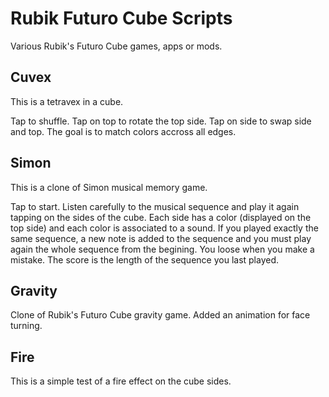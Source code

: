 Rubik Futuro Cube Scripts
=========================

Various Rubik's Futuro Cube games, apps or mods.

Cuvex
-----

This is a tetravex in a cube.

Tap to shuffle.
Tap on top to rotate the top side.
Tap on side to swap side and top.
The goal is to match colors accross all edges.

Simon
-----

This is a clone of Simon musical memory game.

Tap to start. Listen carefully to the musical sequence and play it again tapping on the sides of the cube.
Each side has a color (displayed on the top side) and each color is associated to a sound.
If you played exactly the same sequence, a new note is added to the sequence and you must play again the whole sequence from the begining.
You loose when you make a mistake. The score is the length of the sequence you last played.

Gravity
----

Clone of Rubik's Futuro Cube gravity game.
Added an animation for face turning.

Fire
----

This is a simple test of a fire effect on the cube sides.

